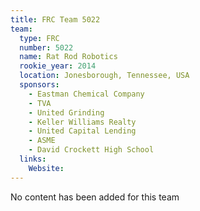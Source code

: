 ```yaml
---
title: FRC Team 5022
team:
  type: FRC
  number: 5022
  name: Rat Rod Robotics
  rookie_year: 2014
  location: Jonesborough, Tennessee, USA
  sponsors:
    - Eastman Chemical Company
    - TVA
    - United Grinding
    - Keller Williams Realty
    - United Capital Lending
    - ASME
    - David Crockett High School
  links:
    Website: 
---
```

No content has been added for this team
